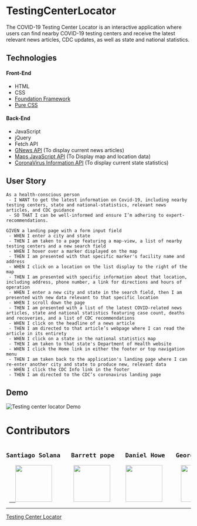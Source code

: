 # TestingCenterLocator
The COVID-19 Testing Center Locator is an interactive application where users can find nearby COVID-19 testing centers and receive the latest relevant news articles, CDC updates, as well as state and national statistics.

## Technologies
#### Front-End
- HTML
- CSS
- [Foundation Framework](https://get.foundation/)
- [Pure CSS](https://purecss.io/)
#### Back-End
- JavaScript
- jQuery
- Fetch API
- [GNews API](https://gnews.io/) (To display current news articles)
- [Maps JavaScript API](https://developers.google.com/maps/documentation/javascript/overview) (To Display map and location data)
- [CoronaVirus Information API](https://developer.smartable.ai/api-details#api=coronavirus&operation=stats) (To display current state statistics)

 

## User Story
```
As a health-conscious person
 - I WANT to get the latest information on Covid-19, including nearby testing centers, state and national-statistics, relevant news articles, and CDC guidance
 - SO THAT I can be well-informed and ensure I’m adhering to expert-recommendations.

GIVEN a landing page with a form input field
 - WHEN I enter a city and state
 - THEN I am taken to a page featuring a map-view, a list of nearby testing centers and a new search field
 - WHEN I hover over a marker displayed on the map
 - THEN I am presented with that specific marker's facility name and address
 - WHEN I click on a location on the list display to the right of the map
 - THEN I am presented with specific information about that location, including address, phone number, a link for directions and hours of operation
 - WHEN I enter a new city and state in the search field, then I am presented with new data relevant to that specific location
 - WHEN I scroll down the page
 - THEN I am presented with a list of the latest COVID-related news articles, state and national statistics featuring case count, deaths and recoveries, and a list of CDC recommendations
 - WHEN I click on the headline of a news article
 - THEN I am directed to that article’s webpage where I can read the article in its entirety
 - WHEN I click on a state in the national statistics map
 - THEN I am taken to that state's Department of Health website
 - WHEN I click the Home link in either the footer or top navigation menu
 - THEN I am taken back to the application's landing page where I can re-enter another city and state to produce new, relevant data
 - WHEN I click the CDC Info link in the footer
 - THEN I am directed to the CDC’s coronavirus landing page
```

## Demo

![Testing center locator Demo](images/demo.gif)

# Contributors
<pre>
<h3>Santiago Solana   Barrett pope   Daniel Howe   Georgia Milteer   Leo Teruel</h3> <a href="https://github.com/santu14">  <img src="https://avatars3.githubusercontent.com/u/23424739?s=400&u=79507a3a1a2a3de915aa1997a4575b435a425fc4&v=4" width="100px;" border-radius="50%;"></a>       <a href="https://github.com/Barrettpope"><img src="https://avatars1.githubusercontent.com/u/65679541?s=460&u=d2208093e9b56347e9a0892f124a6250c2abb030&v=4" width="100px;" border-radius="50%;"></a>     <a href="https://github.com/easyacres"><img src="https://avatars2.githubusercontent.com/u/64825652?s=460&v=4" width="100px;" border-radius="50%;"></a>      <a href="https://github.com/easyacres"><img src="https://avatars0.githubusercontent.com/u/66340029?s=460&u=184cfe9df5c541177a715a211416dfe133554cea&v=4" width="100px;" border-radius="50%;"></a>      <a href="https://github.com/Ls-Teruel"><img src="https://avatars1.githubusercontent.com/u/66227160?s=460&v=4" width="100px;" border-radius="50%;"></a>
</pre>

- - -
[Testing Center Locator](https://easyacres.github.io/TestingCenterLocator/)
